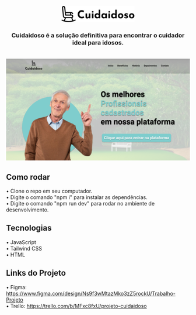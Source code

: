 <div align=center><img  src="/public/img/Logo.png" width="200px"></div>

<h3 align=center>Cuidaidoso é a solução definitiva para encontrar o cuidador ideal para idosos.</h3>
<br>
<div align=Left><img  src="/public/img/Projeto Cuidaidoso.png" width="1000px"></div>

<h2 align=left>Como rodar</h2>

• Clone o repo em seu computador. <br>
• Digite o comando "npm i" para instalar as dependências. <br>
• Digite o comando "npm run dev" para rodar no ambiente de desenvolvimento. <br>

<h2 align=left>Tecnologias</h2>

• JavaScript <br>
• Tailwind CSS <br>
• HTML <br>

<h2 align=left>Links do Projeto</h2>

• Figma: https://www.figma.com/design/Ns9f3wMtazMko3zZ5rockU/Trabalho-Projeto <br>
• Trello: https://trello.com/b/MFxc8fxU/projeto-cuidaidoso <br>
